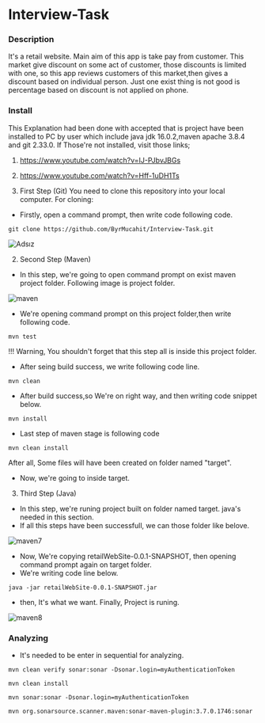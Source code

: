 # Interview-Task

### Description
It's a retail website. Main aim of this app is take pay from customer. This market give discount on some act of customer, those discounts is limited with one, so this app 
reviews customers of this market,then gives a discount based on individual person. Just one exist thing is not good is percentage based on discount is not applied on phone.

### Install
This Explanation had been done with accepted that is project have been  installed to PC by user which include java jdk 16.0.2,maven apache 3.8.4 and git 2.33.0. 
If Those're not installed, visit those links;
1. https://www.youtube.com/watch?v=IJ-PJbvJBGs
2. https://www.youtube.com/watch?v=Hff-1uDH1Ts

1. First Step (Git)
You need to clone this repository into your local computer. 
For cloning:
* Firstly, open a command prompt, then write code following code.<br />
```
git clone https://github.com/ByrMucahit/Interview-Task.git
```

![Adsız](https://user-images.githubusercontent.com/62469567/144896054-983f1d01-05e9-451d-8e7b-75abb5b31556.png)


2. Second Step (Maven)
* In this step, we're going to open command prompt on exist maven project folder.
Following image is project folder.

![maven](https://user-images.githubusercontent.com/62469567/144897303-fad472bd-7e98-444c-8aa4-a527f32c925b.png)

* We're opening command prompt on this project folder,then write following code.
```
mvn test
```
!!! Warning, You shouldn't forget that this step all is inside this project folder.


* After seing build success, we write following code line.
```
mvn clean
```

* After build success,so We're on right way, and then writing code snippet below.
```
mvn install
```
* Last step of maven stage is following code
```
mvn clean install
```
After all, Some files will have been created on folder named "target".

* Now, we're going to inside target.

3. Third Step (Java)
* In this step, we're runing  project built on folder named target. java's needed in this section.
* If all this steps have been successfull, we can those folder like belove.


![maven7](https://user-images.githubusercontent.com/62469567/144900709-1325ef90-d99e-4486-a691-46d3f7c10086.png)

* Now, We're copying retailWebSite-0.0.1-SNAPSHOT, then opening command prompt again on target folder.
* We're writing code line below.
```
java -jar retailWebSite-0.0.1-SNAPSHOT.jar
```
* then, It's what we want. Finally, Project is runing.

![maven8](https://user-images.githubusercontent.com/62469567/144901839-814495a1-ab05-45be-9879-1348aeffce35.png)


### Analyzing

* It's needed to be enter in sequential for analyzing.
```
mvn clean verify sonar:sonar -Dsonar.login=myAuthenticationToken
```

```
mvn clean install
```
```
mvn sonar:sonar -Dsonar.login=myAuthenticationToken
```
```
mvn org.sonarsource.scanner.maven:sonar-maven-plugin:3.7.0.1746:sonar
```
